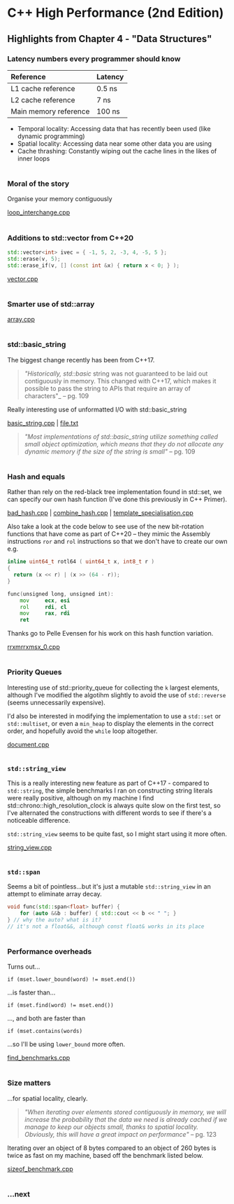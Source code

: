 # C++ High Performance (2nd Edition)

## Highlights from Chapter 4 - "Data Structures"

### Latency numbers every programmer should know

| Reference             | Latency  |
| :--- | --- |
| L1 cache reference    |   0.5 ns |
| L2 cache reference    |   7   ns |
| Main memory reference | 100   ns |

* Temporal locality: Accessing data that has recently been used (like dynamic programming)
* Spatial locality: Accessing data near some other data you are using
* Cache thrashing: Constantly wiping out the cache lines in the likes of inner loops
#
### Moral of the story
Organise your memory contiguously

[loop_interchange.cpp](loop_interchange.cpp)
#
### Additions to std::vector from C++20
```cpp
std::vector<int> ivec = { -1, 5, 2, -3, 4, -5, 5 };
std::erase(v, 5);
std::erase_if(v, [] (const int &x) { return x < 0; } );
```
[vector.cpp](vector.cpp)
#
### Smarter use of std::array
[array.cpp](array.cpp)
#
### std::basic_string
The biggest change recently has been from C++17.

> _"Historically, std::basic_ string was not guaranteed to be laid out contiguously in memory. This changed with C++17, which makes it possible to pass the string to APIs that require an array of characters"_ – pg. 109

Really interesting use of unformatted I/O with std::basic_string

[basic_string.cpp](io/basic_string.cpp) | [file.txt](io/file.txt)

> _"Most implementations of std::basic_string utilize something called small object optimization, which means that they do not allocate any dynamic memory if the size of the string is small"_ – pg. 109
#
### Hash and equals
Rather than rely on the red-black tree implementation found in std::set, we can specify our own hash function (I've done this previously in C++ Primer).

[bad_hash.cpp](bad_has.cpp) | [combine_hash.cpp](combine_hash.cpp) | [template_specialisation.cpp](template_specialisation.cpp)

Also take a look at the code below to see use of the new bit-rotation functions that have come as part of C++20 – they mimic the Assembly instructions `ror` and `rol` instructions so that we don't have to create our own e.g.
```cpp
inline uint64_t rotl64 ( uint64_t x, int8_t r )
{
  return (x << r) | (x >> (64 - r));
}
```
```asm
func(unsigned long, unsigned int):
    mov     ecx, esi
    rol     rdi, cl
    mov     rax, rdi
    ret
```

Thanks go to Pelle Evensen for his work on this hash function variation.

[rrxmrrxmsx_0.cpp](rrxmrrxmsx_0.cpp)
#
### Priority Queues
Interesting use of std::priority_queue for collecting the `k` largest elements, although I've modified the algotihm slightly to avoid the use of `std::reverse` (seems unnecessarily expensive).

I'd also be interested in modifying the implementation to use a `std::set` or `std::multiset`, or even a `min_heap` to display the elements in the correct order, and hopefully avoid the `while` loop altogether.

[document.cpp](document.cpp)
#
### `std::string_view`
This is a really interesting new feature as part of C++17 - compared to `std::string`, the simple benchmarks I ran on constructing string literals were really positive, although on my machine I find std::chrono::high_resolution_clock is always quite slow on the first test, so I've alternated the constructions with different words to see if there's a noticeable difference.

`std::string_view` seems to be quite fast, so I might start using it more often.

[string_view.cpp](string_view.cpp)
#
### `std::span`
Seems a bit of pointless...but it's just a mutable `std::string_view` in an attempt to eliminate array decay.
```cpp
void func(std::span<float> buffer) {
    for (auto &&b : buffer) { std::cout << b << " "; }
} // why the auto? what is it?
// it's not a float&&, although const float& works in its place
```
#
### Performance overheads
Turns out...

`if (mset.lower_bound(word) != mset.end())`

...is faster than...

`if (mset.find(word) != mset.end())`

..., and both are faster than 

`if (mset.contains(words)`

...so I'll be using `lower_bound` more often.

[find_benchmarks.cpp](find_benchmarks.cpp)
#
### Size matters
...for spatial locality, clearly.
> _"When iterating over elements stored contiguously in memory, we will increase the probability that the data we need is already cached if we manage to keep our objects small, thanks to spatial locality. Obviously, this will have a great impact on performance"_ – pg. 123

Iterating over an object of 8 bytes compared to an object of 260 bytes is twice as fast on my machine, based off the benchmark listed below.

[sizeof_benchmark.cpp](sizeof_benchmark.cpp)
#
### ...next
